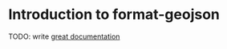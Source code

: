 # Introduction to format-geojson

TODO: write [great documentation](http://jacobian.org/writing/great-documentation/what-to-write/)
